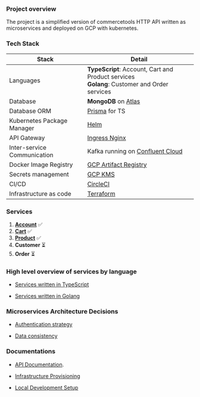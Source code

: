 ### Project overview

The project is a simplified version of commercetools HTTP API written as microservices and deployed on GCP with kubernetes.

### Tech Stack

| Stack                       | Detail                                                                                          |
| --------------------------- | ----------------------------------------------------------------------------------------------- |
| Languages                   | **TypeScript**: Account, Cart and Product services <br> **Golang**: Customer and Order services |
| Database                    | **MongoDB** on [Atlas](https://www.mongodb.com/atlas/database)                                  |
| Database ORM                | [Prisma](https://www.prisma.io/) for TS                                                         |
| Kubernetes Package Manager  | [Helm](https://helm.sh/)                                                                        |
| API Gateway                 | [Ingress Nginx](https://kubernetes.github.io/ingress-nginx/)                                    |
| Inter-service Communication | Kafka running on [Confluent Cloud](https://www.confluent.io/confluent-cloud/)                   |
| Docker Image Registry       | [GCP Artifact Registry](https://cloud.google.com/artifact-registry)                             |
| Secrets management          | [GCP KMS](https://cloud.google.com/security-key-management)                                     |
| CI/CD                       | [CircleCI](https://circleci.com/)                                                               |
| Infrastructure as code      | [Terraform](https://developer.hashicorp.com/terraform/downloads)                                |

### Services

1. **[Account](/services/account/README.md)** ✅
2. **[Cart](/services/cart/README.md)** ✅
3. **[Product](/services/product/README.md)** ✅
4. **Customer** ⏳
5. **Order** ⏳

### High level overview of services by language

- [Services written in TypeScript](/docs/OVERVIEW_TYPESCRIPT.md)

- [Services written in Golang](/docs/OVERVIEW_GOLANG.md)

### Microservices Architecture Decisions

- [Authentication strategy](/docs/AUTHENTICATION_STRATEGY.md)

- [Data consistency](/docs/DATA_CONSISTENCY.md)

### Documentations

- [API Documentation](https://documenter.getpostman.com/view/8722825/2s8YsryZiW).

- [Infrastructure Provisioning](/docs/INFRASTRUCTURE_PROVISIONING_ON_GCP.md)

- [Local Development Setup](/docs/LOCAL_DEV_SETUP.md)

